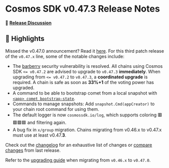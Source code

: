# Cosmos SDK v0.47.3 Release Notes

💬 [**Release Discussion**](https://github.com/orgs/cosmos/discussions/categories/announcements)

## 🚀 Highlights

Missed the v0.47.0 announcement? Read it [here](https://github.com/cosmos/cosmos-sdk/releases/tag/v0.47.0).
For this third patch release of the `v0.47.x` line, some of the notable changes include:

* The [barberry](https://forum.cosmos.network/t/cosmos-sdk-security-advisory-barberry/10825) security vulnerability is resolved. All chains using Cosmos SDK `<= v0.47.2` are advised to upgrade to `v0.47.3` **immediately**. When upgrading from `<= v0.47.2` to `v0.47.3`, a **coordinated upgrade** is required. A chain is safe as soon as **33%+1** of the voting power has upgraded.
* A command to be able to bootstrap comet from a local snapshot with [`<app> comet bootstrap-state`](https://docs.cosmos.network/v0.47/run-node/run-node#local-state-sync).
* Commands to manage snapshots: Add `snapshot.Cmd(appCreator)` to your chain root command for using them.
* The default logger is now `cosmossdk.io/log`, which supports coloring 🟥🟩🟪🟦 and filtering again.
* A bug fix in `x/group` migration. Chains migrating from v0.46.x to v0.47.x must use at least v0.47.**3**.

Check out the [changelog](https://github.com/cosmos/cosmos-sdk/blob/v0.47.3/CHANGELOG.md) for an exhaustive list of changes or [compare changes](https://github.com/cosmos/cosmos-sdk/compare/release/v0.47.2...v0.47.3) from last release.

Refer to the [upgrading guide](https://github.com/cosmos/cosmos-sdk/blob/release/v0.47.x/UPGRADING.md) when migrating from `v0.46.x` to `v0.47.0`.
